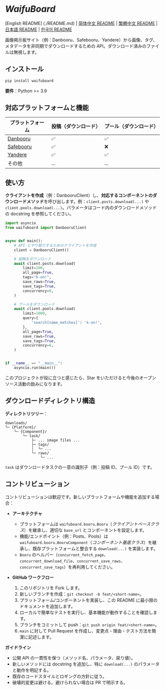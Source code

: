 # ***WaifuBoard***

[English README] (./README.md) | [简体中文 README](./README.zh-CN.md) | [繁體中文 README](./README.zh-TW.md) | [日本語 README](./README.ja-JP.md) | [한국어 README](./README.ko-KR.md)

画像掲示板サイト（例：Danbooru、Safebooru、Yandere）から画像、タグ、メタデータを非同期でダウンロードするための API。ダウンロード済みのファイルは無視します。

## **インストール**

```bash
pip install waifuboard
```

**要件**：Python >= 3.9

## **対応プラットフォームと機能**

| プラットフォーム                         | 投稿（ダウンロード） | プール（ダウンロード） |
| --------------------------------------- | ------------------- | ---------------------- |
| [Danbooru](https://danbooru.donmai.us/) | ✅                   | ✅                      |
| [Safebooru](https://safebooru.org/)     | ✅                   | ❌                      |
| [Yandere](https://yande.re/post)        | ✅                   | ✅                      |
| その他                                  | ...                 | ...                    |

## **使い方**

**クライアントを作成**（例：DanbooruClient）し、**対応するコンポーネントのダウンロードメソッド**を呼び出します。例：`client.posts.download(...)` や `client.pools.download(...)`。パラメータはコード内のダウンロードメソッドの docstring を参照してください。

```python
import asyncio
from waifuboard import DanbooruClient


async def main():
	# API とやり取りするためのクライアントを作成
	client = DanbooruClient()

	# 投稿をダウンロード
	await client.posts.download(
		limit=200,
		all_page=True,
		tags="k-on!",
		save_raws=True,
		save_tags=True,
		concurrency=8,
	)

	# プールをダウンロード
	await client.pools.download(
		limit=1000,
		query={
			'search[name_matches]': 'k-on!',
		},
		all_page=True,
		save_raws=True,
		save_tags=True,
		concurrency=8,
	)


if __name__ == "__main__":
	asyncio.run(main())
```

このプロジェクトが役に立つと感じたら、Star をいただけると今後のオープンソース活動の励みになります。

## **ダウンロードディレクトリ構造**

**ディレクトリツリー**：

```
downloads/
└─ {Platform}/
	└─ {Component}/
		└─ task/
			├─ ... image files ...
			├─ tags/
			│  └─ ...
			└─ raws/
				└─ ...
```

`task` はダウンロードタスクの一意の識別子（例：投稿 ID、プール ID）です。

## **コントリビューション**

コントリビューションは歓迎です。新しいプラットフォームや機能を追加する場合：

- **アーキテクチャ**
	- プラットフォームは `waifuboard.booru.Booru`（*クライアントベースクラス*）を継承し、適切な `base_url` とコンポーネントを設定します。
	- 機能/エンドポイント（例：Posts、Pools）は `waifuboard.booru.BooruComponent`（*コンポーネント基底クラス*）を継承し、既存プラットフォームと整合する `download(...)` を実装します。
	- `Booru` のヘルパー（`concurrent_fetch_page`、`concurrent_download_file`、`concurrent_save_raws`、`concurrent_save_tags`）を再利用してください。

- **GitHub ワークフロー**
	1. このリポジトリを Fork します。
	2. 新しいブランチを作成：`git checkout -b feat/<short-name>`。
	3. プラットフォーム/コンポーネントを実装し、この README に最小限のドキュメントを追加します。
	4. ローカルで簡単なテストを実行し、基本機能が動作することを確認します。
	5. ブランチをコミットして push：`git push origin feat/<short-name>`。
	6. `main` に対して Pull Request を作成し、変更点・理由・テスト方法を簡潔に記述します。

**ガイドライン**
- 公開 API の一貫性を保つ（メソッド名、パラメータ、戻り値）。
- 新しいメソッドには docstring を追加し、特に `download(...)` のパラメータと動作を明記する。
- 既存のコードスタイルとロギングの方針に従う。
- 破壊的変更は避ける。避けられない場合は PR で明示する。

